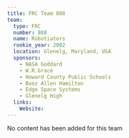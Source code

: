 ```yaml
---
title: FRC Team 888
team:
  type: FRC
  number: 888
  name: Robotiators
  rookie_year: 2002
  location: Glenelg, Maryland, USA
  sponsors:
    - NASA Goddard
    - W.R.Grace
    - Howard County Public Schools
    - Booz Allen Hamilton
    - Edge Space Systems
    - Glenelg High
  links:
    Website: 
---
```

No content has been added for this team